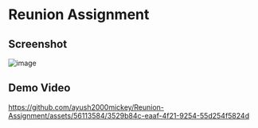 # Reunion Assignment

## Screenshot
![image](https://github.com/ayush2000mickey/Reunion-Assignment/assets/56113584/51092a4f-32dc-4132-97ba-d123b987111a)

## Demo Video
https://github.com/ayush2000mickey/Reunion-Assignment/assets/56113584/3529b84c-eaaf-4f21-9254-55d254f5824d

